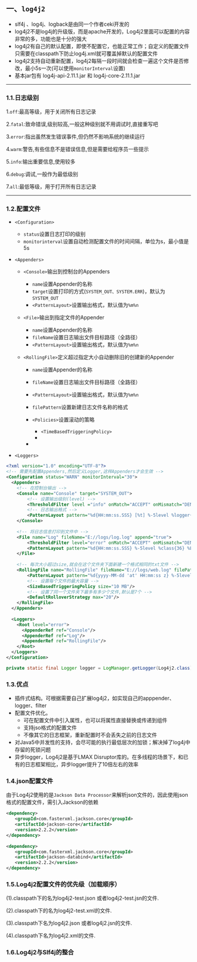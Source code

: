 ## 一、`log4j2`

-  slf4j 、log4j、logback是由同一个作者ceki开发的
- log4j2不是log4j的升级版，而是apache开发的，Log4j2里面可以配置的内容非常的多，功能也是十分的强大
- log4j2有自己的默认配置，即使不配置它，也能正常工作；自定义的配置文件只需要在classpath下防止log4j.xml就可覆盖掉默认的配置文件
- log4j2支持自动重新配置，log4j2每隔一段时间就会检查一遍这个文件是否修改，最小5s一次(可以使用`monitorInterval`设置) 
- 基本jar包有 log4j-api-2.11.1.jar 和 log4j-core-2.11.1.jar

---

### 1.1.日志级别

1.`off`:最高等级，用于关闭所有日志记录     

2.`fatal`:致命错误,级别较高,一般这种级别就不用调试时,直接重写吧     

3.`error`:指出虽然发生错误事件,但仍然不影响系统的继续运行      

4.`warm`:警告,有些信息不是错误信息,但是需要给程序员一些提示      

5.`info`:输出重要信息,使用较多     

6.`debug`:调试,一般作为最低级别      

7.`all`:最低等级，用于打开所有日志记录

---

### 1.2.配置文件

- `<Configuration>`

  - `status`设置日志打印的级别
  - `monitorinterval`设置自动检测配置文件的时间间隔，单位为s，最小值是5s

- `<Appenders>`

  - `<Console>`输出到控制台的Appenders

    - `name`设置Appender的名称
    - `target`设置打印的方式(`SYSTEM_OUT、SYSTEM.ERR`)，默认为`SYSTEM_OUT`
    - `<PatternLayout>`设置输出格式，默认值为`%m%n`

  - `<File>`输出到指定文件的Appender

    - `name`设置Appender的名称
    - `fileName`设置日志输出文件目标路径（全路径）
    - `<PatternLayout>`设置输出格式，默认值为`%m%n`

  - `<RollingFile>`定义超过指定大小自动删除旧的创建新的Appender

    - `name`设置Appender的名称
    - `fileName`设置日志输出文件目标路径（全路径）
    - `<PatternLayout>`设置输出格式，默认值为`%m%n`
    - `filePattern`设置新建日志文件名称的格式
    - `<Policies>`设置滚动的策略
      - `<TimeBasedTriggeringPolicy>`
      - 

    - 

- `<Loggers>`

```xml
<?xml version="1.0" encoding="UTF-8"?>
<!-- 需要先配置Appenders,然后定义Logger,这样Appenders才会生效 -->
<Configuration status="WARN" monitorInterval="30">
  <Appenders>
  	<!-- 在控制台输出 -->
    <Console name="Console" target="SYSTEM_OUT">
    	<!-- 设置输出级别(level) -->
		<ThresholdFilter level ="info" onMatch="ACCEPT" onMismatch="DENY"/>
		<!-- 日志输出格式 -->
		<PatternLayout pattern="%d{HH:mm:ss.SSS} [%t] %-5level %logger{36} - %msg%n"/>
    </Console>
    
	<!-- 将日志信息打印到文件中 -->
    <File name="Log" fileName="E://logs/log.log" append="true">
    	<ThresholdFilter level="error" onMatch="ACCEPT" onMismatch="DENY"/>
    	<PatternLayout pattern="%d{HH:mm:ss.SSS} %-5level %class{36} %L %M - %msg%xEx%n"/>
    </File>
    
	<!-- 每次大小超过size,就会在这个文件夹下面新建一个格式相同的txt文件 -->
	<RollingFile name="RollingFile" fileName="E://logs/web.log" filePattern="logs/$${date:yyyy-MM}/web-%d{MM-dd-yyyy}-%i.log.gz">
		<PatternLayout pattern="%d{yyyy-MM-dd 'at' HH:mm:ss z} %-5level %class{36} %L %M - %msg%xEx%n"/>
		<!-- 设置每个文件的最大容量 -->
		<SizeBasedTriggeringPolicy size="10 MB"/>
		<!-- 设置了同一个文件夹下最多有多少个文件,默认是7个 -->
		<DefaultRolloverStrategy max="20"/>
	</RollingFile>
  </Appenders>
  
  <Loggers>
    <Root level="error">
      <AppenderRef ref="Console"/>
      <AppenderRef ref="Log"/>
      <AppenderRef ref="RollingFile"/>
    </Root>
  </Loggers>
</Configuration>
```

```java
private static final Logger logger = LogManager.getLogger(Log4j2.class);
```

### 1.3.优点

- 插件式结构。可根据需要自己扩展log4j2，如实现自己的apppender、logger、filter
- 配置文件优化。
  - 可在配置文件中引入属性，也可以将属性直接替换或传递到组件
  - 支持jso格式的配置文件
  - 不像其它的日志框架，重新配置时不会丢失之前的日志文件
- 对Java5中并发性的支持，会尽可能的执行最低层次的加锁；解决掉了log4j中存留的死锁问题
- 异步logger，Log4j2是基于LMAX Disruptor库的。在多线程的场景下，和已有的日志框架相比，异步logger提升了10倍左右的效率

### 1.4.json配置文件

由于Log4j2使用的是`Jackson Data Processor`来解析json文件的，因此使用json格式的配置文件，需引入Jackson的依赖

```xml
<dependency>
　　<groupId>com.fasterxml.jackson.core</groupId>
　　<artifactId>jackson-core</artifactId>
　　<version>2.2.2</version>
</dependency>
 
<dependency>
　　<groupId>com.fasterxml.jackson.core</groupId>
　　<artifactId>jackson-databind</artifactId>
　　<version>2.2.2</version>
</dependency>
```

### 1.5.Log4j2配置文件的优先级（加载顺序）

(1).classpath下的名为log4j2-test.json 或者log4j2-test.jsn的文件.

(2).classpath下的名为log4j2-test.xml的文件.

(3).classpath下名为log4j2.json 或者log4j2.jsn的文件.

(4).classpath下名为log4j2.xml的文件.

### 1.6.Log4j2与Slf4j的整合



